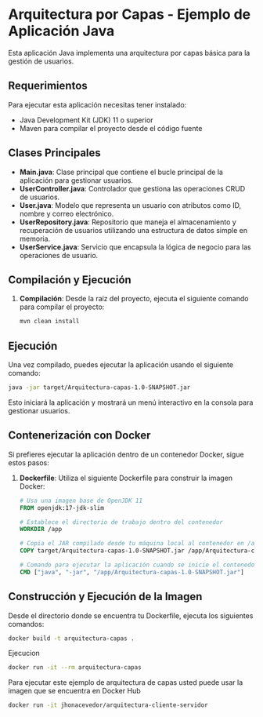 # Arquitectura por Capas - Ejemplo de Aplicación Java

Esta aplicación Java implementa una arquitectura por capas básica para la gestión de usuarios.

## Requerimientos

Para ejecutar esta aplicación necesitas tener instalado:
- Java Development Kit (JDK) 11 o superior
- Maven para compilar el proyecto desde el código fuente

## Clases Principales

- **Main.java**: Clase principal que contiene el bucle principal de la aplicación para gestionar usuarios.
- **UserController.java**: Controlador que gestiona las operaciones CRUD de usuarios.
- **User.java**: Modelo que representa un usuario con atributos como ID, nombre y correo electrónico.
- **UserRepository.java**: Repositorio que maneja el almacenamiento y recuperación de usuarios utilizando una estructura de datos simple en memoria.
- **UserService.java**: Servicio que encapsula la lógica de negocio para las operaciones de usuario.

## Compilación y Ejecución

1. **Compilación**: Desde la raíz del proyecto, ejecuta el siguiente comando para compilar el proyecto:
   ```bash
   mvn clean install


## Ejecución

Una vez compilado, puedes ejecutar la aplicación usando el siguiente comando:

```bash
java -jar target/Arquitectura-capas-1.0-SNAPSHOT.jar
```
Esto iniciará la aplicación y mostrará un menú interactivo en la consola para gestionar usuarios.

## Contenerización con Docker

Si prefieres ejecutar la aplicación dentro de un contenedor Docker, sigue estos pasos:

1. **Dockerfile**: Utiliza el siguiente Dockerfile para construir la imagen Docker:
   ```dockerfile
   # Usa una imagen base de OpenJDK 11
   FROM openjdk:17-jdk-slim

   # Establece el directorio de trabajo dentro del contenedor
   WORKDIR /app

   # Copia el JAR compilado desde tu máquina local al contenedor en /app
   COPY target/Arquitectura-capas-1.0-SNAPSHOT.jar /app/Arquitectura-capas-1.0-SNAPSHOT.jar

   # Comando para ejecutar la aplicación cuando se inicie el contenedor
   CMD ["java", "-jar", "/app/Arquitectura-capas-1.0-SNAPSHOT.jar"]

## Construcción y Ejecución de la Imagen

Desde el directorio donde se encuentra tu Dockerfile, ejecuta los siguientes comandos:

```bash
docker build -t arquitectura-capas .
```
Ejecucion

```bash
docker run -it --rm arquitectura-capas
```
Para ejecutar este ejemplo de arquitectura de capas usted puede usar la imagen que se encuentra en Docker Hub

```bash
docker run -it jhonacevedor/arquitectura-cliente-servidor
```
